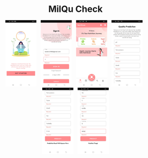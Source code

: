 <h1 align="center">MilQu Check</h1>
<p align="center">
  <img src="https://github.com/Candrawijay/capstone/blob/main/image/image1.jpg?raw=true" alt="image1" width="100" style="margin-right: 10px;"/>
  <img src="https://github.com/Candrawijay/capstone/blob/main/image/image2.jpg?raw=true" alt="image2" width="100" style="margin-right: 10px;"/>
  <img src="https://github.com/Candrawijay/capstone/blob/main/image/image3.jpg?raw=true" alt="image3" width="100" style="margin-right: 10px;"/>
  <img src="https://github.com/Candrawijay/capstone/blob/main/image/image4.jpg?raw=true" alt="image4" width="100" style="margin-right: 10px;"/>
  <img src="https://github.com/Candrawijay/capstone/blob/main/image/image5.jpg?raw=true" alt="image5" width="100" style="margin-right: 10px;"/>
  <img src="https://github.com/Candrawijay/capstone/blob/main/image/image6.jpg?raw=true" alt="image6" width="100"/>
</p>
